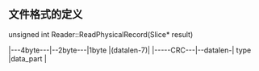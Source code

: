 ## 文件格式的定义


unsigned int Reader::ReadPhysicalRecord(Slice* result) 

|---4byte---|--2byte---|1byte |(datalen-7)|
|-----CRC---|--datalen-| type |data_part  |
